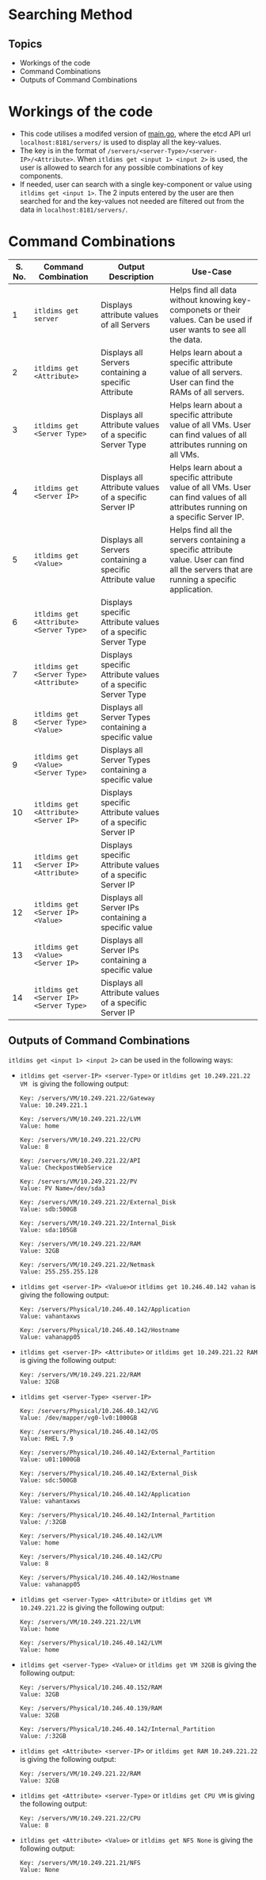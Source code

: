 # Searching Method

## Topics
- Workings of the code
- Command Combinations
- Outputs of Command Combinations

# Workings of the code
- This code utilises a modifed version of  [main.go](https://github.com/yash-anand-fosteringlinux/Commands-and-Outputs/blob/main/Old-Keys-Input/main.go), where the etcd API url `localhost:8181/servers/` is used to display all the key-values. 
- The key is in the format of `/servers/<server-Type>/<server-IP>/<Attribute>`. When `itldims get <input 1> <input 2>` is used, the user is allowed to search for any possible combinations of key components.
- If needed, user can search with a single key-component or value using `itldims get <input 1>`. The 2 inputs entered by the user are then searched for and the  key-values not needed are filtered out from the data in `localhost:8181/servers/`.

# Command Combinations
| S. No. | Command Combination               | Output Description                                      | Use-Case |
|-------|-----------------------------------|---------------------------------------------------------|------------|
| 1     | `itldims get server`              | Displays attribute values of all Servers              | Helps find all data without knowing key-componets or their values. Can be used if user wants to see all the data. |
| 2     | `itldims get <Attribute>`         | Displays all Servers containing a specific Attribute   | Helps learn about a specific attribute value of all servers. User can find the RAMs of all servers. |
| 3     | `itldims get <Server Type>`       | Displays all Attribute values of a specific Server Type | Helps learn about a specific attribute value of all VMs. User can find values of all attributes running on all VMs. |
| 4     | `itldims get <Server IP>`         | Displays all Attribute values of a specific Server IP  | Helps learn about a specific attribute value of all VMs. User can find values of all attributes running on a specific Server IP. |
| 5 | `itldims get <Value>` | Displays all Servers containing a specific Attribute value | Helps find all the servers containing a specific attribute value. User can find all the servers that are running a specific application. |
| 6     | `itldims get <Attribute> <Server Type>` | Displays specific Attribute values of a specific Server Type |  |
| 7     | `itldims get <Server Type> <Attribute>` | Displays specific Attribute values of a specific Server Type |  |
| 8 | `itldims get <Server Type> <Value>` | Displays all Server Types containing a specific value  | |
| 9 | `itldims get <Value> <Server Type>` | Displays all Server Types containing a specific value  | |
| 10 | `itldims get <Attribute> <Server IP>`   | Displays specific Attribute values of a specific Server IP   |  |
| 11 | `itldims get <Server IP> <Attribute>`   | Displays specific Attribute values of a specific Server IP   |  |
| 12 | `itldims get <Server IP> <Value>` | Displays all Server IPs containing a specific value  | |
| 13 | `itldims get  <Value> <Server IP>` | Displays all Server IPs containing a specific value  | |
| 14 | `itldims get <Server IP> <Server Type>` | Displays all Attribute values of a specific Server IP        |  |


## Outputs of Command Combinations
`itldims get <input 1> <input 2>` can be used in the following ways:
- `itldims get <server-IP> <server-Type>` or `itldims get 10.249.221.22 VM ` is giving the following output:
  ```
  Key: /servers/VM/10.249.221.22/Gateway
  Value: 10.249.221.1

  Key: /servers/VM/10.249.221.22/LVM
  Value: home

  Key: /servers/VM/10.249.221.22/CPU
  Value: 8

  Key: /servers/VM/10.249.221.22/API
  Value: CheckpostWebService

  Key: /servers/VM/10.249.221.22/PV
  Value: PV Name=/dev/sda3

  Key: /servers/VM/10.249.221.22/External_Disk
  Value: sdb:500GB

  Key: /servers/VM/10.249.221.22/Internal_Disk
  Value: sda:105GB

  Key: /servers/VM/10.249.221.22/RAM
  Value: 32GB

  Key: /servers/VM/10.249.221.22/Netmask
  Value: 255.255.255.128
  ```

- `itldims get <server-IP> <Value>`or `itldims get 10.246.40.142 vahan` is giving the following output:
  ```
  Key: /servers/Physical/10.246.40.142/Application
  Value: vahantaxws

  Key: /servers/Physical/10.246.40.142/Hostname
  Value: vahanapp05
  ```

- `itldims get <server-IP> <Attribute>` or `itldims get 10.249.221.22 RAM` is giving the following output:
  ```
  Key: /servers/VM/10.249.221.22/RAM
  Value: 32GB
  ```
- `itldims get <server-Type> <server-IP>`
  ```
  Key: /servers/Physical/10.246.40.142/VG
  Value: /dev/mapper/vg0-lv0:1000GB

  Key: /servers/Physical/10.246.40.142/OS
  Value: RHEL 7.9

  Key: /servers/Physical/10.246.40.142/External_Partition
  Value: u01:1000GB

  Key: /servers/Physical/10.246.40.142/External_Disk
  Value: sdc:500GB

  Key: /servers/Physical/10.246.40.142/Application
  Value: vahantaxws

  Key: /servers/Physical/10.246.40.142/Internal_Partition
  Value: /:32GB

  Key: /servers/Physical/10.246.40.142/LVM
  Value: home

  Key: /servers/Physical/10.246.40.142/CPU
  Value: 8

  Key: /servers/Physical/10.246.40.142/Hostname
  Value: vahanapp05
  ```
- `itldims get <server-Type> <Attribute>` or `itldims get VM 10.249.221.22` is giving the following output:
  ```
  Key: /servers/VM/10.249.221.22/LVM
  Value: home

  Key: /servers/Physical/10.246.40.142/LVM
  Value: home
  ```
- `itldims get <server-Type> <Value>` or `itldims get VM 32GB` is giving the following output:
  ```
  Key: /servers/Physical/10.246.40.152/RAM
  Value: 32GB

  Key: /servers/Physical/10.246.40.139/RAM
  Value: 32GB

  Key: /servers/Physical/10.246.40.142/Internal_Partition
  Value: /:32GB
  ```
- `itldims get <Attribute> <server-IP>` or `itldims get RAM 10.249.221.22` is giving the following output:
  ```
  Key: /servers/VM/10.249.221.22/RAM
  Value: 32GB
  ```
- `itldims get <Attribute> <server-Type>` or `itldims get CPU VM` is giving the following output:
  ```
  Key: /servers/VM/10.249.221.22/CPU
  Value: 8
  ```
- `itldims get <Attribute> <Value>` or `itldims get NFS None` is giving the following output:
  ```
  Key: /servers/VM/10.249.221.21/NFS
  Value: None
  ```
